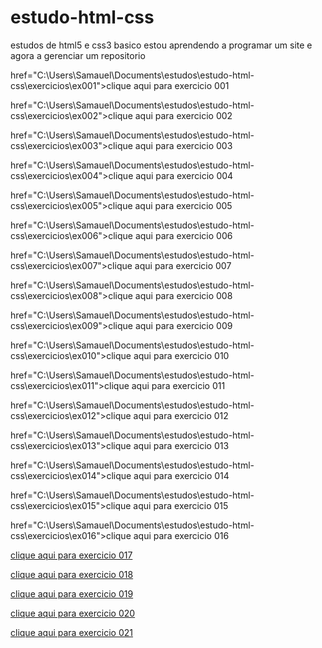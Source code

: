 # estudo-html-css
estudos de html5 e css3 basico
 estou aprendendo a programar um site e agora a gerenciar um repositorio
 <p><a> href="C:\Users\Samauel\Documents\estudos\estudo-html-css\exercicios\ex001">clique aqui para exercicio 001<a></p>
 <p><a> href="C:\Users\Samauel\Documents\estudos\estudo-html-css\exercicios\ex002">clique aqui para exercicio 002<a></p>
 <p><a> href="C:\Users\Samauel\Documents\estudos\estudo-html-css\exercicios\ex003">clique aqui para exercicio 003<a></p>
 <p><a> href="C:\Users\Samauel\Documents\estudos\estudo-html-css\exercicios\ex004">clique aqui para exercicio 004<a></p>
 <p><a> href="C:\Users\Samauel\Documents\estudos\estudo-html-css\exercicios\ex005">clique aqui para exercicio 005<a></p>
 <p><a> href="C:\Users\Samauel\Documents\estudos\estudo-html-css\exercicios\ex006">clique aqui para exercicio 006<a></p>
 <p><a> href="C:\Users\Samauel\Documents\estudos\estudo-html-css\exercicios\ex007">clique aqui para exercicio 007<a></p>
<p><a> href="C:\Users\Samauel\Documents\estudos\estudo-html-css\exercicios\ex008">clique aqui para exercicio 008<a></p>
<p><a> href="C:\Users\Samauel\Documents\estudos\estudo-html-css\exercicios\ex009">clique aqui para exercicio 009<a></p>
<p><a> href="C:\Users\Samauel\Documents\estudos\estudo-html-css\exercicios\ex010">clique aqui para exercicio 010<a></p>
<p><a> href="C:\Users\Samauel\Documents\estudos\estudo-html-css\exercicios\ex011">clique aqui para exercicio 011<a></p>
<p><a> href="C:\Users\Samauel\Documents\estudos\estudo-html-css\exercicios\ex012">clique aqui para exercicio 012<a></p>
<p><a> href="C:\Users\Samauel\Documents\estudos\estudo-html-css\exercicios\ex013">clique aqui para exercicio 013<a></p>
<p><a> href="C:\Users\Samauel\Documents\estudos\estudo-html-css\exercicios\ex014">clique aqui para exercicio 014<a></p>
<p><a> href="C:\Users\Samauel\Documents\estudos\estudo-html-css\exercicios\ex015">clique aqui para exercicio 015<a></p>
<p><a> href="C:\Users\Samauel\Documents\estudos\estudo-html-css\exercicios\ex016">clique aqui para exercicio 016<a></p>
<p><a href="C:\Users\Samauel\Documents\estudos\estudo-html-css\exercicios\ex017">clique aqui para exercicio 017<a></p>
<p><a href="C:\Users\Samauel\Documents\estudos\estudo-html-css\exercicios\ex018">clique aqui para exercicio 018<a></p>
<p><a href="C:\Users\Samauel\Documents\estudos\estudo-html-css\exercicios\ex019">clique aqui para exercicio 019<a></p>
<p><a href="C:\Users\Samauel\Documents\estudos\estudo-html-css\exercicios\ex020">clique aqui para exercicio 020<a></p>
<p><a href="C:\Users\Samauel\Documents\estudos\estudo-html-css\exercicios\ex021">clique aqui para exercicio 021<a></p2